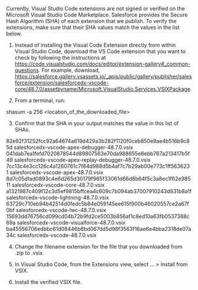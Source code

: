 Currently, Visual Studio Code extensions are not signed or verified on the
Microsoft Visual Studio Code Marketplace. Salesforce provides the Secure Hash
Algorithm (SHA) of each extension that we publish. To verify the extensions,
make sure that their SHA values match the values in the list below.

1. Instead of installing the Visual Code Extension directly from within Visual
   Studio Code, download the VS Code extension that you want to check by
   following the instructions at
   https://code.visualstudio.com/docs/editor/extension-gallery#_common-questions.
   For example, download,
   https://salesforce.gallery.vsassets.io/_apis/public/gallery/publisher/salesforce/extension/salesforcedx-vscode-core/48.7.0/assetbyname/Microsoft.VisualStudio.Services.VSIXPackage.

2. From a terminal, run:

shasum -a 256 <location_of_the_downloaded_file>

3. Confirm that the SHA in your output matches the value in this list of SHAs.

82e92f31252fcc92a64674a619d429a3b282f1120f0ceb850e9ae4b516b9c85d  salesforcedx-vscode-apex-debugger-48.7.0.vsix
041dab7ea1fefd7020878544d89807563e70da988655e8ebb767a213417b5f49  salesforcedx-vscode-apex-replay-debugger-48.7.0.vsix
7cc13c4e3cc126c4a1260761c7f84d988d5b4af7c7b29ab00e773c1ff5636231  salesforcedx-vscode-apex-48.7.0.vsix
8d7c05dfad0893c4e6d265d30179f965f33061d66d8b64f5c3a8ec1f62e98511  salesforcedx-vscode-core-48.7.0.vsix
a1321987c409f12c3d5ef9815bffcea4c609c7b094ab37007910243d831b8a1f  salesforcedx-vscode-lightning-48.7.0.vsix
63729c710eb94b42514d0fedc5b84e059145ee615f900b46020557ce2a67f0bf  salesforcedx-vscode-lwc-48.7.0.vsix
15693dd76756cd099cd04b72b9fd2ce5003b856af1c8ed10a63fb0537388c69a  salesforcedx-vscode-visualforce-48.7.0.vsix
ba45556706edbbc61d08446b6bd067dd5d98f3563f16ae6e4bba2318de07a34c  salesforcedx-vscode-48.7.0.vsix


4. Change the filename extension for the file that you downloaded from .zip to
.vsix.

5. In Visual Studio Code, from the Extensions view, select ... > Install from
VSIX.

6. Install the verified VSIX file.
